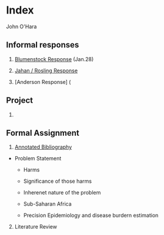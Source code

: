 # Index 

John O'Hara

## Informal responses 

1. [Blumenstock Response](https://jpohara12.github.io/workshop/blumenstock) (Jan.28)

2. [Jahan / Rosling Response](https://jpohara12.github.io/workshop/Jahan)

3. [Anderson Response] (


## Project

1.

## Formal Assignment

1. [Annotated Bibliography](https://jpohara12.github.io/workshop/Assignment1)
- Problem Statement 
    - Harms
    - Significance of those harms
    - Inherenet nature of the problem
    
  - Sub-Saharan Africa 
  
  
  - Precision Epidemiology and disease burdern estimation
  
  
2. Literature Review 
